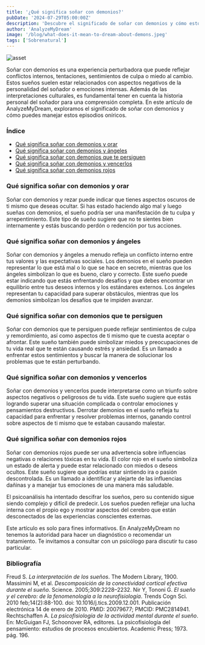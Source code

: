 ```yaml
---
title: '¿Qué significa soñar con demonios?'
pubDate: '2024-07-29T05:00:00Z'
description: 'Descubre el significado de soñar con demonios y cómo estos sueños pueden reflejar conflictos internos, tentaciones y miedos. Aprende a interpretar estos sueños y cómo manejarlos.'
author: 'AnalyzeMyDream'
image: '/blog/what-does-it-mean-to-dream-about-demons.jpeg'
tags: ['Sobrenatural']
---
```


![asset](/blog/what-does-it-mean-to-dream-about-demons.jpeg)

Soñar con demonios es una experiencia perturbadora que puede reflejar conflictos internos, tentaciones, sentimientos de culpa o miedo al cambio. Estos sueños suelen estar relacionados con aspectos negativos de la personalidad del soñador o emociones intensas. Además de las interpretaciones culturales, es fundamental tener en cuenta la historia personal del soñador para una comprensión completa. En este artículo de AnalyzeMyDream, exploramos el significado de soñar con demonios y cómo puedes manejar estos episodios oníricos.

### Índice

- [Qué significa soñar con demonios y orar](#que-significa-sonar-con-demonios-y-orar)
- [Qué significa soñar con demonios y ángeles](#que-significa-sonar-con-demonios-y-angeles)
- [Qué significa soñar con demonios que te persiguen](#que-significa-sonar-con-demonios-que-te-persiguen)
- [Qué significa soñar con demonios y vencerlos](#que-significa-sonar-con-demonios-y-vencerlos)
- [Qué significa soñar con demonios rojos](#que-significa-sonar-con-demonios-rojos)

### Qué significa soñar con demonios y orar

Soñar con demonios y rezar puede indicar que tienes aspectos oscuros de ti mismo que deseas ocultar. Si has estado haciendo algo mal y luego sueñas con demonios, el sueño podría ser una manifestación de tu culpa y arrepentimiento. Este tipo de sueño sugiere que no te sientes bien internamente y estás buscando perdón o redención por tus acciones.

### Qué significa soñar con demonios y ángeles

Soñar con demonios y ángeles a menudo refleja un conflicto interno entre tus valores y las expectativas sociales. Los demonios en el sueño pueden representar lo que está mal o lo que se hace en secreto, mientras que los ángeles simbolizan lo que es bueno, claro y correcto. Este sueño puede estar indicando que estás enfrentando desafíos y que debes encontrar un equilibrio entre tus deseos internos y los estándares externos. Los ángeles representan tu capacidad para superar obstáculos, mientras que los demonios simbolizan los desafíos que te impiden avanzar.

### Qué significa soñar con demonios que te persiguen

Soñar con demonios que te persiguen puede reflejar sentimientos de culpa y remordimiento, así como aspectos de ti mismo que te cuesta aceptar o afrontar. Este sueño también puede simbolizar miedos y preocupaciones de tu vida real que te están causando estrés y ansiedad. Es un llamado a enfrentar estos sentimientos y buscar la manera de solucionar los problemas que te están perturbando.

### Qué significa soñar con demonios y vencerlos

Soñar con demonios y vencerlos puede interpretarse como un triunfo sobre aspectos negativos o peligrosos de tu vida. Este sueño sugiere que estás logrando superar una situación complicada o controlar emociones y pensamientos destructivos. Derrotar demonios en el sueño refleja tu capacidad para enfrentar y resolver problemas internos, ganando control sobre aspectos de ti mismo que te estaban causando malestar.

### Qué significa soñar con demonios rojos

Soñar con demonios rojos puede ser una advertencia sobre influencias negativas o relaciones tóxicas en tu vida. El color rojo en el sueño simboliza un estado de alerta y puede estar relacionado con miedos o deseos ocultos. Este sueño sugiere que podrías estar sintiendo ira o pasión descontrolada. Es un llamado a identificar y alejarte de las influencias dañinas y a manejar tus emociones de una manera más saludable.

El psicoanálisis ha intentado descifrar los sueños, pero su contenido sigue siendo complejo y difícil de predecir. Los sueños pueden reflejar una lucha interna con el propio ego y mostrar aspectos del cerebro que están desconectados de las experiencias conscientes externas.

Este artículo es solo para fines informativos. En AnalyzeMyDream no tenemos la autoridad para hacer un diagnóstico o recomendar un tratamiento. Te invitamos a consultar con un psicólogo para discutir tu caso particular.

### Bibliografía

Freud S. *La interpretación de los sueños*. The Modern Library, 1900.
Massimini M, et al. *Descomposición de la conectividad cortical efectiva durante el sueño*. Science. 2005;309:2228–2232.
Nir Y, Tononi G. *El sueño y el cerebro: de la fenomenología a la neurofisiología*. Trends Cogn Sci. 2010 feb;14(2):88-100. doi: 10.1016/j.tics.2009.12.001. Publicación electrónica 14 de enero de 2010. PMID: 20079677; PMCID: PMC2814941.
Rechtschaffen A. *La psicofisiología de la actividad mental durante el sueño*. En: McGuigan FJ, Schoonover RA, editores. La psicofisiología del pensamiento: estudios de procesos encubiertos. Academic Press; 1973. pág. 196.